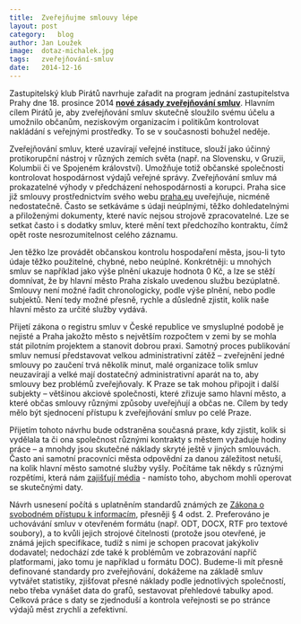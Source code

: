 ```yaml
---
title:	Zveřejňujme smlouvy lépe
layout:	post
category:	blog
author:	Jan Loužek
image:	dotaz-michalek.jpg
tags:	zveřejňování-smluv
date:	2014-12-16
---
```


Zastupitelský klub Pirátů navrhuje zařadit na program jednání zastupitelstva Prahy dne 18. prosince 2014 **[nové zásady zveřejňování smluv](https://a.pirati.cz/praha/pdf/3110.pdf)**. Hlavním cílem Pirátů je, aby zveřejňování smluv skutečně sloužilo svému účelu a umožnilo občanům, neziskovým organizacím i politikům kontrolovat nakládání s veřejnými prostředky. To se v současnosti bohužel neděje. 

Zveřejňování smluv, které uzavírají veřejné instituce, slouží jako účinný protikorupční nástroj v různých zemích světa (např. na Slovensku, v Gruzii, Kolumbii či ve Spojeném království). Umožňuje totiž občanské společnosti kontrolovat hospodárnost výdajů veřejné správy. Zveřejňování smluv má prokazatelné výhody v předcházení nehospodárnosti a korupci. Praha sice již smlouvy prostřednictvím svého webu [praha.eu](http://www.praha.eu) uveřejňuje, nicméně nedostatečně. Často se setkáváme s údaji neúplnými, těžko dohledatelnými a přiloženými dokumenty, které navíc nejsou strojově zpracovatelné. Lze se setkat často i s dodatky smluv, které mění text předchozího kontraktu, čímž opět roste nesrozumitelnost celého záznamu. 

Jen těžko lze provádět občanskou kontrolu hospodaření města, jsou-li tyto údaje těžko použitelné, chybné, nebo neúplné. Konkrétněji: u mnohých smluv se například jako výše plnění ukazuje hodnota 0 Kč, a lze se stěží domnívat, že by hlavní město Praha získalo uvedenou službu bezúplatně. Smlouvy není možné řadit chronologicky, podle výše plnění, nebo podle subjektů. Není tedy možné přesně, rychle a důsledně zjistit, kolik naše hlavní město za určité služby vydává. 

Přijetí zákona o registru smluv v České republice ve smysluplné podobě je nejisté a Praha jakožto město s největším rozpočtem v zemi by se mohla stát pilotním projektem a stanovit dobrou praxi. Samotný proces publikování smluv nemusí představovat velkou administrativní zátěž – zveřejnění jedné smlouvy po zaučení trvá několik minut, malé organizace tolik smluv neuzavírají a velké mají dostatečný administrativní aparát na to, aby smlouvy bez problémů zveřejňovaly. K Praze se tak mohou připojit i další subjekty – většinou akciové společnosti, které zřizuje samo hlavní město, a které občas smlouvy různými způsoby uveřejňují a občas ne. Cílem by tedy mělo být sjednocení přístupu k zveřejňování smluv po celé Praze.

Přijetím tohoto návrhu bude odstraněna současná praxe, kdy zjistit, kolik si vydělala ta či ona společnost různými kontrakty s městem vyžaduje hodiny práce – a mnohdy jsou skutečné náklady skryté ještě v jiných smlouvách. Často ani samotní pracovníci města odpovědní za danou záležitost netuší, na kolik hlavní město samotné služby vyšly. Počítáme tak někdy s různými rozpětími, která nám [zajišťují média](http://praha.idnes.cz/policie-proveruje-it-projekt-magistratu-praha-fqy-/praha-zpravy.aspx?c=A140205_120453_praha-zpravy_mav) - namísto toho, abychom mohli operovat se skutečnými daty. 

Návrh usnesení počítá s uplatněním standardů známých ze [Zákona o svobodném přístupu k informacím](http://www.zakonyprolidi.cz/cs/1999-106), přesněji § 4 odst. 2. Preferováno je uchovávání smluv v otevřeném formátu (např. ODT, DOCX, RTF pro textové soubory), a to kvůli jejich strojové čitelnosti (protože jsou otevřené, je známá jejich specifikace, tudíž s nimi je schopen pracovat jakýkoliv dodavatel; nedochází zde také k problémům ve zobrazování napříč platformami, jako tomu je například u formátu DOC). Budeme-li mít přesně definované standardy pro zveřejňování, dokážeme na základě smluv vytvářet statistiky, zjišťovat přesné náklady podle jednotlivých společností, nebo třeba vynášet data do grafů, sestavovat přehledové tabulky apod. Celková práce s daty se zjednoduší a kontrola veřejnosti se po stránce výdajů měst zrychlí a zefektivní. 



